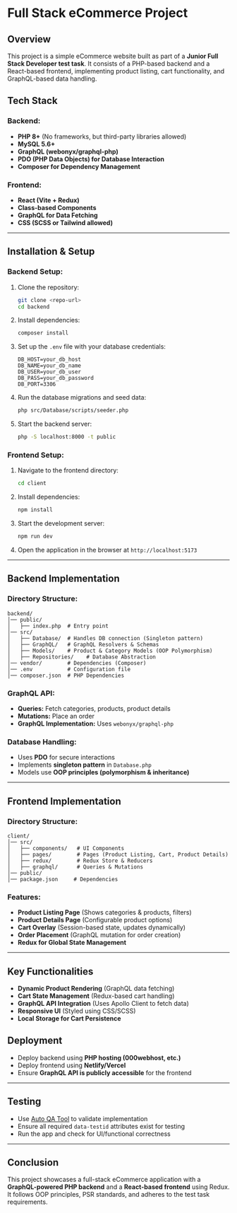 # Full Stack eCommerce Project

## Overview
This project is a simple eCommerce website built as part of a **Junior Full Stack Developer test task**. It consists of a PHP-based backend and a React-based frontend, implementing product listing, cart functionality, and GraphQL-based data handling.

## Tech Stack
### Backend:
- **PHP 8+** (No frameworks, but third-party libraries allowed)
- **MySQL 5.6+**
- **GraphQL (webonyx/graphql-php)**
- **PDO (PHP Data Objects) for Database Interaction**
- **Composer for Dependency Management**

### Frontend:
- **React (Vite + Redux)**
- **Class-based Components**
- **GraphQL for Data Fetching**
- **CSS (SCSS or Tailwind allowed)**

---

## Installation & Setup
### Backend Setup:
1. Clone the repository:
   ```sh
   git clone <repo-url>
   cd backend
   ```
2. Install dependencies:
   ```sh
   composer install
   ```
3. Set up the `.env` file with your database credentials:
   ```env
   DB_HOST=your_db_host
   DB_NAME=your_db_name
   DB_USER=your_db_user
   DB_PASS=your_db_password
   DB_PORT=3306
   ```
4. Run the database migrations and seed data:
   ```sh
   php src/Database/scripts/seeder.php
   ```
5. Start the backend server:
   ```sh
   php -S localhost:8000 -t public
   ```

### Frontend Setup:
1. Navigate to the frontend directory:
   ```sh
   cd client
   ```
2. Install dependencies:
   ```sh
   npm install
   ```
3. Start the development server:
   ```sh
   npm run dev
   ```
4. Open the application in the browser at `http://localhost:5173`

---

## Backend Implementation
### Directory Structure:
```
backend/
│── public/
│   ├── index.php  # Entry point
│── src/
│   ├── Database/  # Handles DB connection (Singleton pattern)
│   ├── GraphQL/   # GraphQL Resolvers & Schemas
│   ├── Models/    # Product & Category Models (OOP Polymorphism)
│   ├── Repositories/    # Database Abstraction
│── vendor/        # Dependencies (Composer)
│── .env           # Configuration file
│── composer.json  # PHP Dependencies
```
### GraphQL API:
- **Queries:** Fetch categories, products, product details
- **Mutations:** Place an order
- **GraphQL Implementation:** Uses `webonyx/graphql-php`

### Database Handling:
- Uses **PDO** for secure interactions
- Implements **singleton pattern** in `Database.php`
- Models use **OOP principles (polymorphism & inheritance)**

---

## Frontend Implementation
### Directory Structure:
```
client/
│── src/
│   ├── components/   # UI Components
│   ├── pages/        # Pages (Product Listing, Cart, Product Details)
│   ├── redux/        # Redux Store & Reducers
│   ├── graphql/      # Queries & Mutations
│── public/
│── package.json     # Dependencies
```
### Features:
- **Product Listing Page** (Shows categories & products, filters)
- **Product Details Page** (Configurable product options)
- **Cart Overlay** (Session-based state, updates dynamically)
- **Order Placement** (GraphQL mutation for order creation)
- **Redux for Global State Management**

---

## Key Functionalities
- **Dynamic Product Rendering** (GraphQL data fetching)
- **Cart State Management** (Redux-based cart handling)
- **GraphQL API Integration** (Uses Apollo Client to fetch data)
- **Responsive UI** (Styled using CSS/SCSS)
- **Local Storage for Cart Persistence**

## Deployment
- Deploy backend using **PHP hosting (000webhost, etc.)**
- Deploy frontend using **Netlify/Vercel**
- Ensure **GraphQL API is publicly accessible** for the frontend

---

## Testing
- Use [Auto QA Tool](http://165.227.98.170/) to validate implementation
- Ensure all required `data-testid` attributes exist for testing
- Run the app and check for UI/functional correctness

---

## Conclusion
This project showcases a full-stack eCommerce application with a **GraphQL-powered PHP backend** and a **React-based frontend** using Redux. It follows OOP principles, PSR standards, and adheres to the test task requirements.

